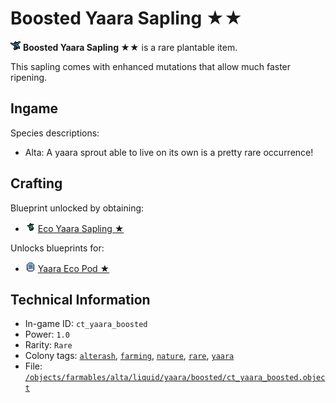 # Boosted Yaara Sapling ★★

<img src="https://raw.githubusercontent.com/Ceterai/Enternia/main/objects/farmables/alta/liquid/yaara/boosted/icon.png" alt="Boosted Yaara Sapling ★★ icon" loading="lazy" height="16px" width="auto" /> **Boosted Yaara Sapling ★★** is a rare plantable item.

This sapling comes with enhanced mutations that allow much faster ripening.

## Ingame

Species descriptions:

- Alta: A yaara sprout able to live on its own is a pretty rare occurrence!

## Crafting

Blueprint unlocked by obtaining:

- <img src="https://raw.githubusercontent.com/Ceterai/Enternia/main/objects/farmables/alta/liquid/yaara/eco/icon.png" alt="Eco Yaara Sapling ★ icon" loading="lazy" height="16px" width="auto" /> [Eco Yaara Sapling ★](https://ceterai.github.io/MyEnternia/Wiki/EcoYaaraSapling)

Unlocks blueprints for:

- <img src="https://raw.githubusercontent.com/Ceterai/Enternia/main/objects/farmables/alta/liquid/yaara/pod/icon.png" alt="Yaara Eco Pod ★ icon" loading="lazy" height="16px" width="auto" /> [Yaara Eco Pod ★](https://ceterai.github.io/MyEnternia/Wiki/YaaraEcoPod)

## Technical Information

- In-game ID: `ct_yaara_boosted`
- Power: `1.0`
- Rarity: `Rare`
- Colony tags: [`alterash`](https://ceterai.github.io/MyEnternia/Wiki/Tags/Alterash), [`farming`](https://ceterai.github.io/MyEnternia/Wiki/Tags/Farming), [`nature`](https://ceterai.github.io/MyEnternia/Wiki/Tags/Nature), [`rare`](https://ceterai.github.io/MyEnternia/Wiki/Tags/Rare), [`yaara`](https://ceterai.github.io/MyEnternia/Wiki/Tags/Yaara)
- File: [`/objects/farmables/alta/liquid/yaara/boosted/ct_yaara_boosted.object`](https://github.com/Ceterai/Enternia/blob/main/objects/farmables/alta/liquid/yaara/boosted/ct_yaara_boosted.object)
